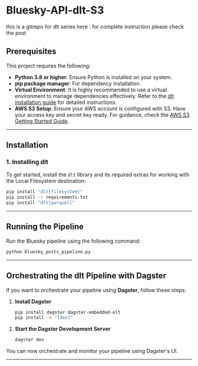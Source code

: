 # Bluesky-API-dlt-S3
this is a gitrepo for dlt series here :
for complete instruction please check the post 
## Prerequisites

This project requires the following:

- **Python 3.8 or higher**: Ensure Python is installed on your system.
- **pip package manager**: For dependency installation.
- **Virtual Environment**: It is highly recommended to use a virtual environment to manage dependencies effectively. Refer to the [dlt installation guide](https://dlthub.com/docs) for detailed instructions.
- **AWS S3 Setup**: Ensure your AWS account is configured with S3. Have your access key and secret key ready. For guidance, check the [AWS S3 Getting Started Guide](https://docs.aws.amazon.com/AmazonS3/latest/gsg/).

---

## Installation

### 1. Installing dlt

To get started, install the `dlt` library and its required extras for working with the Local Filesystem destination:

```bash
pip install "dlt[filesystem]"
pip install -r requirements.txt
pip install "dlt[parquet]"
```

---

## Running the Pipeline

Run the Bluesky pipeline using the following command:

```bash
python bluesky_posts_pipeline.py
```

---

## Orchestrating the dlt Pipeline with Dagster

If you want to orchestrate your pipeline using **Dagster**, follow these steps:

1. **Install Dagster**
   ```bash
   pip install dagster dagster-embedded-elt
   pip install -e "[dev]"
   ```

2. **Start the Dagster Development Server**
   ```bash
   dagster dev
   ```

You can now orchestrate and monitor your pipeline using Dagster's UI.

---


